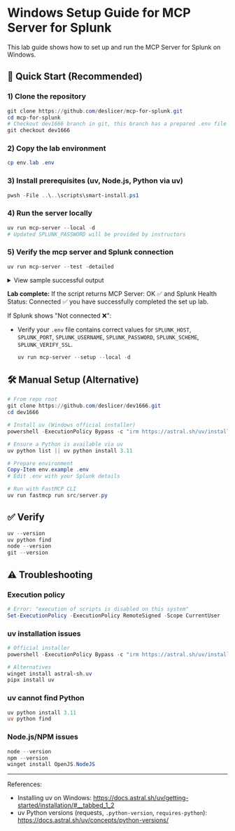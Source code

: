 # Windows Setup Guide for MCP Server for Splunk

This lab guide shows how to set up and run the MCP Server for Splunk on Windows.

## 🚀 Quick Start (Recommended)

### 1) Clone the repository

```powershell
git clone https://github.com/deslicer/mcp-for-splunk.git
cd mcp-for-splunk
# Checkout dev1666 branch in git, this branch has a prepared .env file for you.
git checkout dev1666
```
### 2) Copy the lab environment
```powershell
cp env.lab .env
```

### 3) Install prerequisites (uv, Node.js, Python via uv)
```powershell
pwsh -File ..\..\scripts\smart-install.ps1
```

### 4) Run the server locally

```powershell
uv run mcp-server --local -d
# Updated SPLUNK_PASSWORD will be provided by instructors
```

### 5) Verify the mcp server and Splunk connection

```powershell
uv run mcp-server --test -detailed
```

<details>
<summary>View sample successful output</summary>

```bash
== MCP Server Check ==
URL: http://0.0.0.0:8003/mcp/
• MCP Server: OK ✅
• Tools: 39 | Resources: 17

-- Splunk Health --
• Status: Connected ✅
• Server: sh-i-0b8d6e25a.deslicer.splunkcloud.com
• Version: 9.3.2411.113
• Source: server_config
```
</details>

**Lab complete:** If the script returns MCP Server: OK ✅ and Splunk Health  Status: Connected ✅ you have successfully completed the set up lab.

If Splunk shows "Not connected ❌":

- Verify your `.env` file contains correct values for `SPLUNK_HOST`, `SPLUNK_PORT`, `SPLUNK_USERNAME`, `SPLUNK_PASSWORD`, `SPLUNK_SCHEME`, `SPLUNK_VERIFY_SSL`.
  ```powershell
  uv run mcp-server --setup --local -d
  ```
  

## 🛠️ Manual Setup (Alternative)

```powershell
# From repo root
git clone https://github.com/deslicer/dev1666.git
cd dev1666

# Install uv (Windows official installer)
powershell -ExecutionPolicy Bypass -c "irm https://astral.sh/uv/install.ps1 | iex"

# Ensure a Python is available via uv
uv python list || uv python install 3.11

# Prepare environment
Copy-Item env.example .env
# Edit .env with your Splunk details

# Run with FastMCP CLI
uv run fastmcp run src/server.py
```

## ✅ Verify

```powershell
uv --version
uv python find
node --version
git --version
```

## ⚠️ Troubleshooting

### Execution policy
```powershell
# Error: "execution of scripts is disabled on this system"
Set-ExecutionPolicy -ExecutionPolicy RemoteSigned -Scope CurrentUser
```

### uv installation issues
```powershell
# Official installer
powershell -ExecutionPolicy Bypass -c "irm https://astral.sh/uv/install.ps1 | iex"

# Alternatives
winget install astral-sh.uv
pipx install uv
```

### uv cannot find Python
```powershell
uv python install 3.11
uv python find
```

### Node.js/NPM issues
```powershell
node --version
npm --version
winget install OpenJS.NodeJS
```

---

References:
- Installing uv on Windows: https://docs.astral.sh/uv/getting-started/installation/#__tabbed_1_2
- uv Python versions (requests, `.python-version`, `requires-python`): https://docs.astral.sh/uv/concepts/python-versions/
